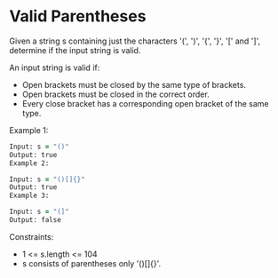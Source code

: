 # Valid Parentheses

Given a string s containing just the characters '(', ')', '{', '}', '[' and ']', determine if the input string is valid.

An input string is valid if:

* Open brackets must be closed by the same type of brackets.
* Open brackets must be closed in the correct order.
* Every close bracket has a corresponding open bracket of the same type.

Example 1:

```zsh
Input: s = "()"
Output: true
Example 2:

Input: s = "()[]{}"
Output: true
Example 3:

Input: s = "(]"
Output: false
```

Constraints:

* 1 <= s.length <= 104
* s consists of parentheses only '()[]{}'.